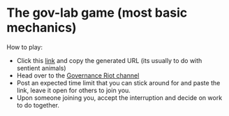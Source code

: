 # The gov-lab game (most basic mechanics)

How to play:
* Click this [link](https://meet.jit.si/) and copy the generated URL (its usually to do with sentient animals)
* Head over to the [Governance Riot channel](https://riot.im/app/#/room/#giveth-governance:matrix.org)
* Post an expected time limit that you can stick around for and paste the link, leave it open for others to join you.
* Upon someone joining you, accept the interruption and decide on work to do together.
